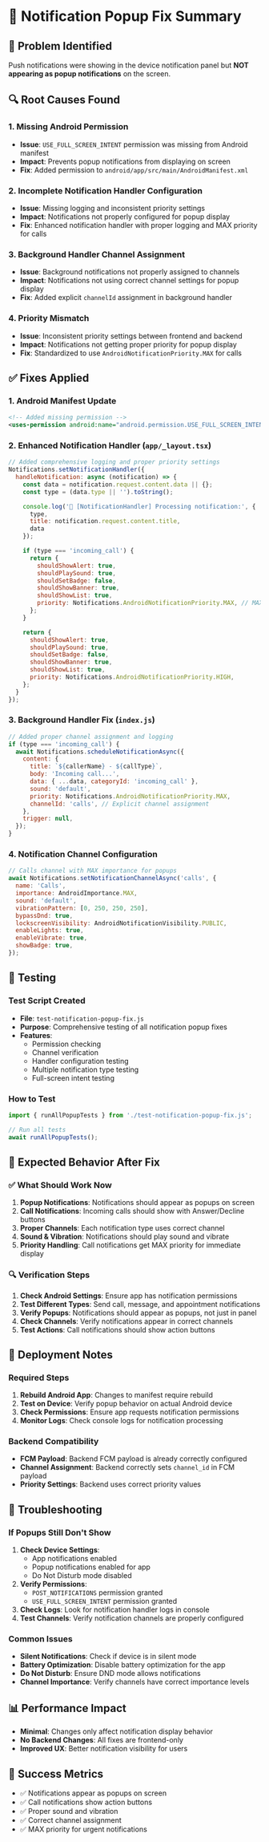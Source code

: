 # 🔔 Notification Popup Fix Summary

## 🚨 **Problem Identified**
Push notifications were showing in the device notification panel but **NOT appearing as popup notifications** on the screen.

## 🔍 **Root Causes Found**

### 1. **Missing Android Permission**
- **Issue**: `USE_FULL_SCREEN_INTENT` permission was missing from Android manifest
- **Impact**: Prevents popup notifications from displaying on screen
- **Fix**: Added permission to `android/app/src/main/AndroidManifest.xml`

### 2. **Incomplete Notification Handler Configuration**
- **Issue**: Missing logging and inconsistent priority settings
- **Impact**: Notifications not properly configured for popup display
- **Fix**: Enhanced notification handler with proper logging and MAX priority for calls

### 3. **Background Handler Channel Assignment**
- **Issue**: Background notifications not properly assigned to channels
- **Impact**: Notifications not using correct channel settings for popup display
- **Fix**: Added explicit `channelId` assignment in background handler

### 4. **Priority Mismatch**
- **Issue**: Inconsistent priority settings between frontend and backend
- **Impact**: Notifications not getting proper priority for popup display
- **Fix**: Standardized to use `AndroidNotificationPriority.MAX` for calls

## ✅ **Fixes Applied**

### 1. **Android Manifest Update**
```xml
<!-- Added missing permission -->
<uses-permission android:name="android.permission.USE_FULL_SCREEN_INTENT"/>
```

### 2. **Enhanced Notification Handler** (`app/_layout.tsx`)
```javascript
// Added comprehensive logging and proper priority settings
Notifications.setNotificationHandler({
  handleNotification: async (notification) => {
    const data = notification.request.content.data || {};
    const type = (data.type || '').toString();

    console.log('🔔 [NotificationHandler] Processing notification:', {
      type,
      title: notification.request.content.title,
      data
    });

    if (type === 'incoming_call') {
      return {
        shouldShowAlert: true,
        shouldPlaySound: true,
        shouldSetBadge: false,
        shouldShowBanner: true,
        shouldShowList: true,
        priority: Notifications.AndroidNotificationPriority.MAX, // MAX priority for calls
      };
    }

    return {
      shouldShowAlert: true,
      shouldPlaySound: true,
      shouldSetBadge: false,
      shouldShowBanner: true,
      shouldShowList: true,
      priority: Notifications.AndroidNotificationPriority.HIGH,
    };
  }
});
```

### 3. **Background Handler Fix** (`index.js`)
```javascript
// Added proper channel assignment and logging
if (type === 'incoming_call') {
  await Notifications.scheduleNotificationAsync({
    content: {
      title: `${callerName} - ${callType}`,
      body: 'Incoming call...',
      data: { ...data, categoryId: 'incoming_call' },
      sound: 'default',
      priority: Notifications.AndroidNotificationPriority.MAX,
      channelId: 'calls', // Explicit channel assignment
    },
    trigger: null,
  });
}
```

### 4. **Notification Channel Configuration**
```javascript
// Calls channel with MAX importance for popups
await Notifications.setNotificationChannelAsync('calls', {
  name: 'Calls',
  importance: AndroidImportance.MAX,
  sound: 'default',
  vibrationPattern: [0, 250, 250, 250],
  bypassDnd: true,
  lockscreenVisibility: AndroidNotificationVisibility.PUBLIC,
  enableLights: true,
  enableVibrate: true,
  showBadge: true,
});
```

## 🧪 **Testing**

### Test Script Created
- **File**: `test-notification-popup-fix.js`
- **Purpose**: Comprehensive testing of all notification popup fixes
- **Features**:
  - Permission checking
  - Channel verification
  - Handler configuration testing
  - Multiple notification type testing
  - Full-screen intent testing

### How to Test
```javascript
import { runAllPopupTests } from './test-notification-popup-fix.js';

// Run all tests
await runAllPopupTests();
```

## 📱 **Expected Behavior After Fix**

### ✅ **What Should Work Now**
1. **Popup Notifications**: Notifications should appear as popups on screen
2. **Call Notifications**: Incoming calls should show with Answer/Decline buttons
3. **Proper Channels**: Each notification type uses correct channel
4. **Sound & Vibration**: Notifications should play sound and vibrate
5. **Priority Handling**: Call notifications get MAX priority for immediate display

### 🔍 **Verification Steps**
1. **Check Android Settings**: Ensure app has notification permissions
2. **Test Different Types**: Send call, message, and appointment notifications
3. **Verify Popups**: Notifications should appear as popups, not just in panel
4. **Check Channels**: Verify notifications appear in correct channels
5. **Test Actions**: Call notifications should show action buttons

## 🚀 **Deployment Notes**

### Required Steps
1. **Rebuild Android App**: Changes to manifest require rebuild
2. **Test on Device**: Verify popup behavior on actual Android device
3. **Check Permissions**: Ensure app requests notification permissions
4. **Monitor Logs**: Check console logs for notification processing

### Backend Compatibility
- **FCM Payload**: Backend FCM payload is already correctly configured
- **Channel Assignment**: Backend correctly sets `channel_id` in FCM payload
- **Priority Settings**: Backend uses correct priority values

## 🔧 **Troubleshooting**

### If Popups Still Don't Show
1. **Check Device Settings**: 
   - App notifications enabled
   - Popup notifications enabled for app
   - Do Not Disturb mode disabled
2. **Verify Permissions**: 
   - `POST_NOTIFICATIONS` permission granted
   - `USE_FULL_SCREEN_INTENT` permission granted
3. **Check Logs**: Look for notification handler logs in console
4. **Test Channels**: Verify notification channels are properly configured

### Common Issues
- **Silent Notifications**: Check if device is in silent mode
- **Battery Optimization**: Disable battery optimization for the app
- **Do Not Disturb**: Ensure DND mode allows notifications
- **Channel Importance**: Verify channels have correct importance levels

## 📊 **Performance Impact**
- **Minimal**: Changes only affect notification display behavior
- **No Backend Changes**: All fixes are frontend-only
- **Improved UX**: Better notification visibility for users

## 🎯 **Success Metrics**
- ✅ Notifications appear as popups on screen
- ✅ Call notifications show action buttons
- ✅ Proper sound and vibration
- ✅ Correct channel assignment
- ✅ MAX priority for urgent notifications
